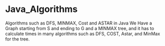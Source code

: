 # Java_Algorithms
Algorithms such as DFS, MINMAX, Cost and ASTAR in Java
We Have a Graph starting from S and ending to G and a MINMAX tree, and it has to calculate times in many algorithms such as DFS, COST, Astar, and MinMax for the tree.

